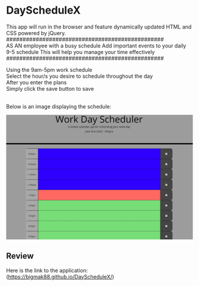 # DayScheduleX

This app will run in the browser and feature dynamically updated HTML and CSS powered by jQuery.
<br>
################################################
<br>
AS AN employee with a busy schedule
Add important events to your daily 9-5 schedule
This will help you manage your time effectively
<br>
################################################
<br>

Using the 9am-5pm work schedule
<br>
Select the hour/s you desire to schedule throughout the day
<br>
After you enter the plans
<br>
Simply click the save button to save
<br><br>

Below is an image displaying the schedule:

![example img](sample.JPG)

## Review

Here is the link to the application:
(https://bigmak88.github.io/DayScheduleX/)
